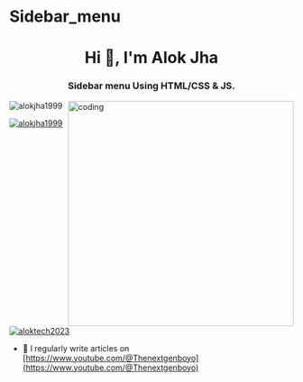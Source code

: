# Sidebar_menu
<h1 align="center">Hi 👋, I'm Alok Jha</h1>
<h3 align="center">Sidebar menu Using HTML/CSS & JS.</h3>
<img align="right" alt="coding" width="400" src=""C:\Users\91970\Downloads\Side_bar.png">
<p align="left"> <img src="https://komarev.com/ghpvc/?username=alokjha1999&label=Profile%20views&color=0e75b6&style=flat" alt="alokjha1999" /> </p>

<p align="left"> <a href="https://github.com/ryo-ma/github-profile-trophy"><img src="https://github-profile-trophy.vercel.app/?username=alokjha1999" alt="alokjha1999" /></a> </p>

<p align="left"> <a href="https://twitter.com/aloktech2023" target="blank"><img src="https://img.shields.io/twitter/follow/aloktech2023?logo=twitter&style=for-the-badge" alt="aloktech2023" /></a> </p>

- 📝 I regularly write articles on [https://www.youtube.com/@Thenextgenboyo](https://www.youtube.com/@Thenextgenboyo)

